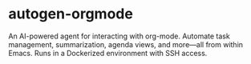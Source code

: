 # autogen-orgmode
An AI-powered agent for interacting with org-mode. Automate task management, summarization, agenda views, and more—all from within Emacs. Runs in a Dockerized environment with SSH access.
